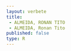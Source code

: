 ```yaml
---
layout: verbete
title:
 - ALMEIDA, RONAN TITO
 - ALMEIDA, Ronan Tito
published: false
type: R
---
```


